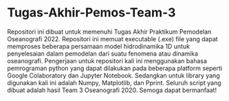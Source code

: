 # Tugas-Akhir-Pemos-Team-3
Repositori ini dibuat untuk memenuhi Tugas Akhir Praktikum Pemodelan Oseanografi 2022. Repositori ini memuat executable (.exe) file yang dapat memproses beberapa persamaan model hidrodinamika 1D untuk penyelesaian dalam pemodelan dari suatu fenomena atau dinamika oseanografi.
Pengerjaan untuk repositori kali ini menggunakan bahasa pemrograman python yang dapat dilakukan pada beberapa platform seperti Google Colaboratory dan Jupyter Notebook. Sedangkan untuk library yang digunakan kali ini adalah Numpy, Matplotlib, dan Pprint. Seluruh script yang dibuat adalah hasil Team 3 Oseanografi 2020. Semoga dapat bermanfaat!
